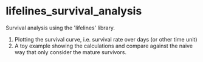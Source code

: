 # lifelines_survival_analysis
Survival analysis using the 'lifelines' library.

1. Plotting the survival curve, i.e. survival rate over days (or other time unit)
2. A toy example showing the calculations and compare against the naive way that only consider the mature survivors. 
